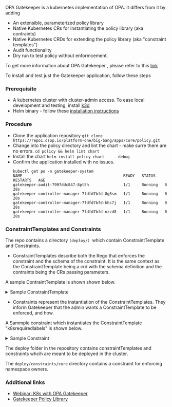 OPA Gatekeeper is a kubernetes implementation of OPA.  It differs from it by adding 
*  An extensible, parameterized policy library
*  Native Kubernetes CRs for instantiating the policy library (aka contraints)
*  Native Kubernetes CRDs for extending the policy library (aka "constraint templates")
*  Audit functionality 
*  Dry run to test policy without enformcement. 

To get more information about OPA Gatekeeper , please refer to this [link](https://github.com/open-policy-agent/gatekeeper)

To install and test just the Gatekeeper application, follow these steps 

### Prerequisite 
* A kubernetes cluster with cluster-admin access. To ease local development and testing, install [k3d](https://k3d.io)
* Helm binary - follow these [installation instructions](https://helm.sh/docs/intro/install/)

### Procedure 
*  Clone the application repository 
   `git clone https://repo1.dsop.io/platform-one/big-bang/apps/core/policy.git`
*  Change into the policy directory and lint the chart  - make surre there are no errors. 
   `cd policy && helm lint chart`
*   Install the chart 
    `helm install policy chart    --debug`
*   Confirm the application installed with no issues. 
    ```
    kubectl get po -n gatekeeper-system                               
    NAME                                            READY   STATUS    RESTARTS   AGE
    gatekeeper-audit-7997ddc847-8pt5h               1/1     Running   0          28s
    gatekeeper-controller-manager-7fdfd7bfd-8g5sm   1/1     Running   0          28s
    gatekeeper-controller-manager-7fdfd7bfd-khc7j   1/1     Running   0          28s
    gatekeeper-controller-manager-7fdfd7bfd-nzzd8   1/1     Running   0          28s
    ```


### ConstraintTemplates and Constraints 

The repo contains a directory `(deploy/) `which contain ConstraintTemplate and Constraints. 
* ConstraintTemplates describe both the Rego that enforces the constraint and the schema of the constraint. It is the same context as the ConstraintTemplate being a crd with the schema definition and the contraints being the CRs passing parameters. 

A sample ContraintTemplate is shown shown below. 

<details>
    <summary>Sample ConstraintTemplate</summary> 
<pre> 
apiVersion: templates.gatekeeper.sh/v1beta1
kind: ConstraintTemplate
metadata:
  name: k8srequiredlabels
spec:
  crd:
    spec:
      names:
        kind: K8sRequiredLabels
      validation:
        # Schema for the `parameters` field
        openAPIV3Schema:
          properties:
            labels:
              type: array
              items: string
  targets:
    - target: admission.k8s.gatekeeper.sh
      rego: |
        package k8srequiredlabels
        violation[{"msg": msg, "details": {"missing_labels": missing}}] {
          provided := {label | input.review.object.metadata.labels[label]}
          required := {label | label := input.parameters.labels[_]}
          missing := required - provided
          count(missing) > 0
          msg := sprintf("you must provide labels: %v", [missing])
        }
</pre>
</details>

* Constraints represent the instantiation of the ConstraintTemplates. They inform Gatekeeper that the admin wants a ConstraintTemplate to be enforced, and how.

A Sammple constraint which instantiates the ConstraintTemplate "k8srequiredlabels" is shown below. 

<details>
    <summary>Sample Constraint</summary> 
<pre> 
apiVersion: constraints.gatekeeper.sh/v1beta1
kind: K8sRequiredLabels
metadata:
  name: ns-must-have-gk
spec:
  match:
    kinds:
      - apiGroups: [""]
        kinds: ["Namespace"]
  parameters:
    labels: ["gatekeeper"]
</pre>
</details>

The deploy folder in the repository contains constraintTemplates and constraints whcih are meant to be deployed in the cluster. 

The `deploy/constraints/core` directory contains a constraint for enforcing namespace owners. 


### Additional links 

  * [Webinar: K8s with OPA Gatekeeper](https://www.youtube.com/watch?v=v4wJE3I8BYM)
  * [Gatekeeper Policy Library](https://github.com/open-policy-agent/gatekeeper-library/tree/master/library/general)